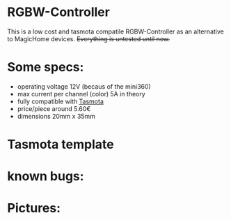 # RGBW-Controller
This is a low cost and tasmota compatile RGBW-Controller as an alternative to MagicHome devices.
~~Everything is untested until now.~~


# Some specs:
- operating voltage 12V (becaus of the mini360)
- max current per channel (color) 5A in theory 
- fully compatible with [Tasmota](https://github.com/arendst/Tasmota)
- price/piece around 5.60€
- dimensions 20mm x 35mm

# Tasmota template


# known bugs:


# Pictures:

